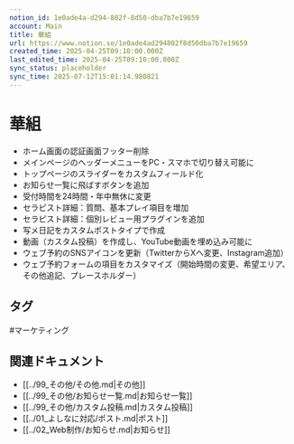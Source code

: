 ```yaml
---
notion_id: 1e0ade4a-d294-802f-8d50-dba7b7e19659
account: Main
title: 華組
url: https://www.notion.so/1e0ade4ad294802f8d50dba7b7e19659
created_time: 2025-04-25T09:10:00.000Z
last_edited_time: 2025-04-25T09:10:00.000Z
sync_status: placeholder
sync_time: 2025-07-12T15:01:14.980821
---
```

# 華組

  
  - ホーム画面の認証画面フッター削除
  - メインページのヘッダーメニューをPC・スマホで切り替え可能に
  - トップページのスライダーをカスタムフィールド化
  - お知らせ一覧に飛ばすボタンを追加
  - 受付時間を24時間・年中無休に変更
  - セラピスト詳細：質問、基本プレイ項目を増加
  - セラピスト詳細：個別レビュー用プラグインを追加
  - 写メ日記をカスタムポストタイプで作成
  - 動画（カスタム投稿）を作成し、YouTube動画を埋め込み可能に
  - ウェブ予約のSNSアイコンを更新（TwitterからXへ変更、Instagram追加）
  - ウェブ予約フォームの項目をカスタマイズ（開始時間の変更、希望エリア、その他追記、プレースホルダー）

## タグ

#マーケティング 

## 関連ドキュメント

- [[../99_その他/その他.md|その他]]
- [[../99_その他/お知らせ一覧.md|お知らせ一覧]]
- [[../99_その他/カスタム投稿.md|カスタム投稿]]
- [[../01_よしなに対応/ポスト.md|ポスト]]
- [[../02_Web制作/お知らせ.md|お知らせ]]
